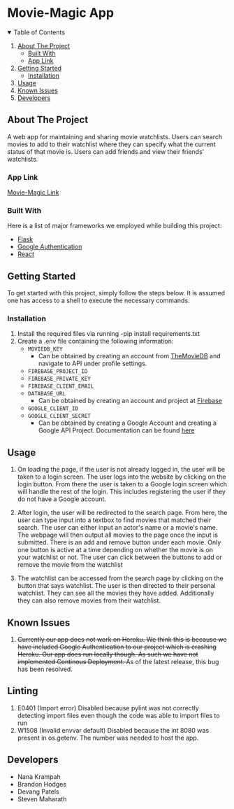 # Movie-Magic App 







<!-- TABLE OF CONTENTS -->
<details open="open">
  <summary>Table of Contents</summary>
  <ol>
    <li>
      <a href="#about-the-project">About The Project</a>
      <ul>
        <li><a href="#built-with">Built With</a></li>
        <li><a href="#app-link">App Link</a></li>
      </ul>
    </li>
    <li>
      <a href="#getting-started">Getting Started</a>
      <ul>
        <li><a href="#installation">Installation</a></li>
      </ul>
    </li>
    <li><a href="#usage">Usage</a></li>
     <li><a href="#known-issues">Known Issues</a></li>
      <li><a href="#developers">Developers</a></li>
        

  </ol>
</details>



<!-- ABOUT THE PROJECT -->
## About The Project


A web app for maintaining and sharing movie watchlists. Users can search movies to add to their watchlist where they can specify what the current status of that movie is. Users can add friends and view their friends' watchlists.

### App Link
[Movie-Magic Link](https://movie-magic-2.herokuapp.com/)







### Built With

Here is a list of major frameworks we employed while building this project:
  
* [Flask](https://flask.palletsprojects.com/en/2.0.x/)
* [Google Authentication](https://developers.google.com/identity/protocols/oauth2)
* [React](https://reactjs.org/docs/getting-started.html)



<!-- GETTING STARTED -->
## Getting Started

To get started with this project, simply follow the steps below. It is assumed one has access to a shell to execute the necessary commands.




### Installation


1. Install the required files via running -pip install requirements.txt
2. Create a .env file containing the following information:
    * ``` MOVIEDB_KEY ```
        - Can be obtained by creating an account from [TheMovieDB](https://www.themoviedb.org/) and navigate to API under profile settings. 
    *  ``` FIREBASE_PROJECT_ID ```
    * ``` FIREBASE_PRIVATE_KEY ```
    * ``` FIREBASE_CLIENT_EMAIL ```
    * ``` DATABASE_URL ```
        - Can be obtained by creating an account and project at [Firebase](https://firebase.google.com/)
    * ``` GOOGLE_CLIENT_ID ```
    * ``` GOOGLE_CLIENT_SECRET ```
        - Can be obtained by creating a Google Account and creating a Google API Project. Documentation can be found [here](https://developers.google.com/identity/gsi/web/guides/get-google-api-clientid)




<!-- USAGE EXAMPLES -->
## Usage

1. On loading the page, if the user is not already logged in, the user will be taken to a login screen. The user logs into the website by clicking on the login button. From there the user is taken to a Google login screen which will handle the rest of the login. This includes registering the user if they do not have a Google account.

2. After login, the user will be redirected to the search page. From here, the user can type input into a textbox to find movies that matched their search. The user can either input an actor's name or a movie's name. The webpage will then output all movies to the page once the input is submitted. There is an add and remove button under each movie. Only one button is active at a time depending on whether the movie is on your watchlist or not. The user can click between the buttons to add or remove the movie from the watchlist

3. The watchlist can be accessed from the search page by clicking on the button that says watchlist. The user is then directed to their personal watchlist. They can see all the movies they have added. Additionally they can also remove movies from their watchlist.



<!-- KNOWN ISSUES -->
## Known Issues

1. <del>Currently our app does not work on Heroku. We think this is because we have included Google Authentication to our project which is crashing Heroku. Our app does run locally though. As such we have not implemented Continous Deployment. </del> As of the latest release, this bug has been resolved.

## Linting
1. E0401 (Import error)
Disabled because pylint was not correctly detecting import files even though the code was able to import files to run
2. W1508 (Invalid envvar default)
Disabled because the int 8080 was present in os.getenv. The number was needed to host the app. 


<!-- DEVELOPERS -->
## Developers

* Nana Krampah
* Brandon Hodges
* Devang Patels
* Steven Maharath


